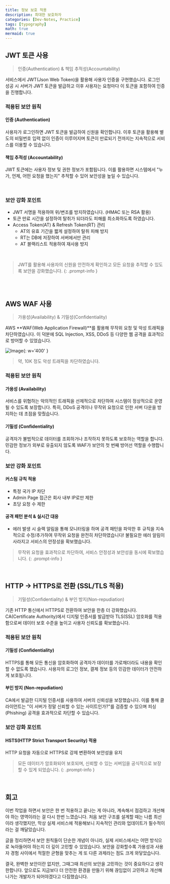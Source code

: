 ```yaml
---
title: 정보 보호 적용
description: 최대한 보호하자
categories: [Dev-Notes, Practice]
tags: [typography]
math: true
mermaid: true
---
```


## JWT 토큰 사용
> 인증(Authentication) & 책임 추적성(Accountability) 

서비스에서 JWT(Json Web Token)을 활용해 사용자 인증을 구현했습니다.
로그인 성공 시 서버가 JWT 토큰을 발급하고 이후 사용자는 요청마다 이 토큰을 포함하여 인증을 진행합니다.

### 적용된 보안 원칙
#### 인증 (Authentication)
사용자가 로그인하면 JWT 토큰을 발급하여 신원을 확인합니다.
이후 토큰을 활용해 별도의 비밀번호 입력 없이 인증이 이루어지며 토큰이 만료되기 전까지는 지속적으로 서비스를 이용할 수 있습니다.

#### 책임 추적성 (Accountability)
JWT 토큰에는 사용자 정보 및 권한 정보가 포함됩니다.
이를 활용하면 시스템에서 "누가, 언제, 어떤 요청을 했는지" 추적할 수 있어 보안성을 높일 수 있습니다.

<br/>


### 보안 강화 포인트

- JWT 서명을 적용하여 위/변조를 방지하였습니다. (HMAC 또는 RSA 활용)
- 토큰 만료 시간을 설정하여 탈취가 되더라도 피해를 최소화하도록 하였습니다.
- Access Token(AT) & Refresh Token(RT) 관리
    - AT의 유효 기간을 짧게 설정하여 탈취 피해 방지
    - RT는 DB에 저장하여 서버에서만 관리
    - AT 블랙리스트 적용하여 재사용 방지

<br/>

> JWT를 활용해 사용자의 신원을 안전하게 확인하고 모든 요청을 추적할 수 있도록 보안을 강화했습니다.
{: .prompt-info }

<br/>
<br/>


## AWS WAF 사용
> 가용성(Availability) & 기밀성(Confidentiality)

AWS **WAF(Web Application Firewall)**를 활용해 무작위 요청 및 악성 트래픽을 차단하였습니다.
이 덕분에 SQL Injection, XSS, DDoS 등 다양한 웹 공격을 효과적으로 방어할 수 있었습니다.

![Image](https://github.com/user-attachments/assets/ec54f7bf-0d68-4b52-a6d0-bf12dda9a942?raw=true){: w='400' }
> 약, 10K 정도 악성 트래픽을 차단하였습니다.

### 적용된 보안 원칙
#### 가용성 (Availability)
서비스를 위협하는 악의적인 트래픽을 선제적으로 차단하여 시스템이 정상적으로 운영될 수 있도록 보장합니다.
특히, DDoS 공격이나 무작위 요청으로 인한 서버 다운을 방지하는 데 초점을 맞췄습니다.


#### 기밀성 (Confidentiality)
공격자가 불법적으로 데이터를 조회하거나 조작하지 못하도록 보호하는 역할을 합니다.
민감한 정보가 외부로 유출되지 않도록 WAF가 보안의 첫 번째 방어선 역할을 수행합니다.

### 보안 강화 포인트

#### 커스텀 규칙 적용
- 특정 국가 IP 차단
- Admin Page 접근은 회사 내부 IP로만 제한
- 초당 요청 수 제한

#### 공격 패턴 분석 & 실시간 대응
- 에러 발생 시 슬랙 알림을 통해 모니터링을 하며 공격 패턴을 파악한 후 규칙을 지속적으로 수정/추가하여 무작위 요청을 완전히 차단하였습니다! 불필요한 에러 알림이 사라지고 서비스의 안정성을 확보했습니다.


> 무작위 요청을 효과적으로 차단하여, 서비스 안정성과 보안성을 동시에 확보했습니다.
{: .prompt-info }

<br/>

## HTTP → HTTPS로 전환 (SSL/TLS 적용)
> 기밀성(Confidentiality) & 부인 방지(Non-repudiation)

기존 HTTP 통신에서 HTTPS로 전환하여 보안을 한층 더 강화했습니다.
CA(Certificate Authority)에서 디지털 인증서를 발급받아 TLS(SSL) 암호화를 적용함으로써 데이터 보호 수준을 높이고 사용자 신뢰도를 확보했습니다.


### 적용된 보안 원칙
#### 기밀성 (Confidentiality)

HTTPS를 통해 모든 통신을 암호화하여 공격자가 데이터를 가로채더라도 내용을 확인할 수 없도록 했습니다.
사용자의 로그인 정보, 결제 정보 등의 민감한 데이터가 안전하게 보호됩니다.


#### 부인 방지 (Non-repudiation)

CA에서 발급한 디지털 인증서를 사용하여 서버의 신뢰성을 보장했습니다.
이를 통해 클라이언트는 "이 서버가 정말 신뢰할 수 있는 사이트인가?"를 검증할 수 있으며
피싱(Phishing) 공격을 효과적으로 차단할 수 있습니다.
<!-- 서버 입장에서도 "나는 신뢰할 수 있는 인증을 받은 사이트"라고 증명 가능 -->


### 보안 강화 포인트

#### HSTS(HTTP Strict Transport Security) 적용
HTTP 요청을 자동으로 HTTPS로 강제 변환하여 보안성을 유지


<!-- TLS 버전 업그레이드 (최신 TLS 1.3 사용, 취약한 TLS 1.0/1.1 비활성화)
Let’s Encrypt 같은 자동 인증서 갱신 시스템 활용 -->

> 모든 데이터가 암호화되어 보호되며, 신뢰할 수 있는 서버임을 공식적으로 보장할 수 있게 되었습니다.
{: .prompt-info }

<br/>

## 회고
이번 작업을 하면서 보안은 한 번 적용하고 끝나는 게 아니라, 계속해서 점검하고 개선해야 하는 영역이라는 걸 다시 한번 느꼈습니다.
처음 보안 구조를 설계할 때는 나름 최선이라 생각했지만, 막상 실제 서비스에 적용해보니 지속적인 관리와 업데이트가 필수적이라는 걸 깨달았습니다.

글을 정리하면서 보안 원칙들이 단순한 개념이 아니라, 실제 서비스에서는 어떤 방식으로 녹아들어야 하는지 더 깊이 고민할 수 있었습니다.
보안을 강화할수록 가용성과 사용자 경험 사이에서 적절한 균형을 맞추는 게 또 다른 과제라는 점도 크게 와닿았습니다.

결국, 완벽한 보안이란 없지만, 그때그때 최선의 보안을 고민하는 것이 중요하다고 생각한합니다.
앞으로도 지금보다 더 안전한 환경을 만들기 위해 끊임없이 고민하고 개선해 나가는 개발자가 되어야겠다고 다짐했습니다.



<!-- 보안은 일회성이 아닌, 지속적인 과정입니다.
"지금 이 순간에도 내 서비스는 안전한가?" 스스로에게 끊임없이 질문하며 앞으로도 보안 강화를 이어나가겠습니다. 🚀🔐 -->

